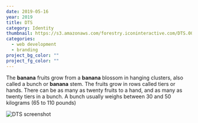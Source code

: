 ```yaml
---
date: 2019-05-16
year: 2019
title: DTS
category: Identity
thumbnail: https://s3.amazonaws.com/forestry.iconinteractive.com/DTS.003.jpeg
categories:
  - web development
  - branding
project_bg_color: ""
project_fg_color: ""
---
```


The **banana** fruits grow from a **banana** blossom in hanging clusters, also called a bunch or **banana** stem. The fruits grow in rows called tiers or hands. There can be as many as twenty fruits to a hand, and as many as twenty tiers in a bunch. A bunch usually weighs between 30 and 50 kilograms (65 to 110 pounds)

![DTS screenshot](https://s3.amazonaws.com/forestry.iconinteractive.com/DTS.003.jpeg)
